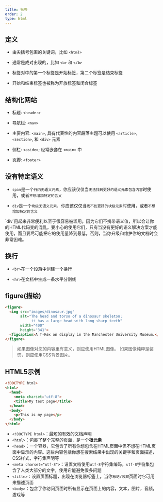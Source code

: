 ```yaml
---
title: 标签
order: 2
type: html
---
```


## 定义
- 由尖括号包围的关键词，比如 `<html>`

- 通常是成对出现的，比如 `<b>` 和 `</b>`

- 标签对中的第一个标签是开始标签，第二个标签是结束标签

- 开始和结束标签也被称为开放标签和闭合标签

## 结构化网站
- 标题: `<header>`

- 导航栏: `<nav>`

- 主要内容: `<main>`, 具有代表性的内容段落主题可以使用 `<article>`, `<section>`, 和 `<div>` 元素

- 侧栏: `<aside>`; 经常嵌套在 `<main>` 中

- 页脚: `<footer>`

## 没有特定语义
- `span`是一个`行内无语义元素`，你应该仅仅当`无法找到更好的语义元素包含内容`时使用，或者`不想增加特定的含义`

- `div`是一个`块级无语义元素`，你应该仅仅当`找不到更好的块级元素`时使用，或者`不想增加特定的含义`

<p class="tip">`div`用起来非常便利以至于很容易被滥用。因为它们不携带语义值，所以会让你的HTML代码变的混乱。要小心的使用它们，只有当没有更好的语义解决方案才能使用，而且要尽可能把它的使用量降到最低，否则，当你升级和维护你的文档时会非常困难。</p>

## 换行
- `<br>`在一个段落中创建一个换行

- `<hr>`在文档中生成一条水平分割线

## figure(描绘)
```html
<figure>
  <img src="images/dinosaur.jpg"
       alt="The head and torso of a dinosaur skeleton;
            it has a large head with long sharp teeth"
       width="400"
       height="341">
  <figcaption>A T-Rex on display in the Manchester University Museum.</figcaption>
</figure>
```
>如果图像对您的内容里有意义，则应使用HTML图像。 如果图像纯粹是装饰，则应使用CSS背景图片。

## HTML5示例
```html
<!DOCTYPE html>
<html>
  <head>
    <meta charset="utf-8">
    <title>My test page</title>
  </head>
  <body>
    <p>This is my page</p>
  </body>
</html>
```
- `<!DOCTYPE html>`：最短的有效的文档声明
- `<html>`：包裹了整个完整的页面，是一个**根元素**
- `<head>`：一个容器，它包含了所有你想包含在HTML页面中但不想在HTML页面中显示的内容。这些内容包括你想在搜索结果中出现的关键字和页面描述，CSS样式，字符集声明等
- `<meta charset="utf-8">`：设置文档使用`utf-8`字符集编码，`utf-8`字符集包含了人类大部分的文字，使用它能避免很多问题
- `<title>`：设置页面标题，出现在浏览器标签上，当你`标记/收藏`页面时它可用来描述页面
- `<body>`：包含了你访问页面时所有显示在页面上的内容，文本，图片，音频，游戏等